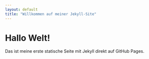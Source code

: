 ```yaml
---
layout: default
title: "Willkommen auf meiner Jekyll-Site"
---
```


# Hallo Welt!

Das ist meine erste statische Seite mit Jekyll direkt auf GitHub Pages.
